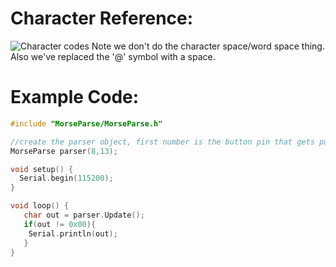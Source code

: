 # Character Reference:
![Character codes](https://www.google.com/url?sa=i&url=https%3A%2F%2Fwww.pinterest.com%2Fpin%2F2040762304984546%2F&psig=AOvVaw2k64fhaiHAHujiAj0G8IkN&ust=1603718558000000&source=images&cd=vfe&ved=0CAIQjRxqFwoTCID_2Knrz-wCFQAAAAAdAAAAABAu)
Note we don't do the character space/word space thing.
Also we've replaced the '@' symbol with a space.

# Example Code:
```cpp
#include "MorseParse/MorseParse.h"

//create the parser object, first number is the button pin that gets pulled low. Second number is the LED that goes HIGH;
MorseParse parser(8,13);

void setup() {
  Serial.begin(115200);
}

void loop() {
   char out = parser.Update();
   if(out != 0x00){
    Serial.println(out);
   }
}
```
